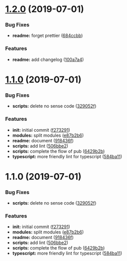 # [1.2.0](https://github.com/Qymh/eslint-config-qymh/compare/v1.1.0...v1.2.0) (2019-07-01)


### Bug Fixes

* **readme:** forget prettier ([684ccbb](https://github.com/Qymh/eslint-config-qymh/commit/684ccbb))


### Features

* **readme:** add changelog ([100a7a4](https://github.com/Qymh/eslint-config-qymh/commit/100a7a4))



# [1.1.0](https://github.com/Qymh/eslint-config-qymh/compare/f273291...v1.1.0) (2019-07-01)


### Bug Fixes

* **scripts:** delete no sense code ([329052f](https://github.com/Qymh/eslint-config-qymh/commit/329052f))


### Features

* **init:** initial commit ([f273291](https://github.com/Qymh/eslint-config-qymh/commit/f273291))
* **modules:** split modules ([e87b2b6](https://github.com/Qymh/eslint-config-qymh/commit/e87b2b6))
* **readme:** document ([918436f](https://github.com/Qymh/eslint-config-qymh/commit/918436f))
* **scripts:** add lint ([506bbe2](https://github.com/Qymh/eslint-config-qymh/commit/506bbe2))
* **scripts:** complete the flow of pub ([6429b2b](https://github.com/Qymh/eslint-config-qymh/commit/6429b2b))
* **typescript:** more friendly lint for typescript ([584ba11](https://github.com/Qymh/eslint-config-qymh/commit/584ba11))



# 1.1.0 (2019-07-01)


### Bug Fixes

* **scripts:** delete no sense code ([329052f](https://github.com/Qymh/eslint-config-qymh/commit/329052f))


### Features

* **init:** initial commit ([f273291](https://github.com/Qymh/eslint-config-qymh/commit/f273291))
* **modules:** split modules ([e87b2b6](https://github.com/Qymh/eslint-config-qymh/commit/e87b2b6))
* **readme:** document ([918436f](https://github.com/Qymh/eslint-config-qymh/commit/918436f))
* **scripts:** add lint ([506bbe2](https://github.com/Qymh/eslint-config-qymh/commit/506bbe2))
* **scripts:** complete the flow of pub ([6429b2b](https://github.com/Qymh/eslint-config-qymh/commit/6429b2b))
* **typescript:** more friendly lint for typescript ([584ba11](https://github.com/Qymh/eslint-config-qymh/commit/584ba11))



